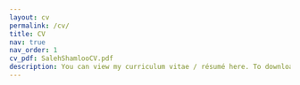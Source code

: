 ```yaml
---
layout: cv
permalink: /cv/
title: CV
nav: true
nav_order: 1
cv_pdf: SalehShamlooCV.pdf
description: You can view my curriculum vitae / résumé here. To download it, click the button with the PDF label.
---
```

